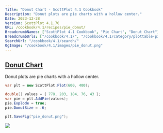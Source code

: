 ```yaml
---
Title: "Donut Chart - ScottPlot 4.1 Cookbook"
Description: "Donut plots are pie charts with a hollow center."
Date: 2023-12-28
Version: ScottPlot 4.1.70
URL: /cookbook/4.1/recipes/pie_donut/
BreadcrumbNames: ["ScottPlot 4.1 Cookbook", "Pie Chart", "Donut Chart"]
BreadcrumbUrls: ["/cookbook/4.1/", "/cookbook/4.1/category/plottable-pie", "/cookbook/4.1/recipes/pie_donut/"]
SearchUrl: "/cookbook/4.1/search/"
OgImage: "/cookbook/4.1/images/pie_donut.png"
---
```


<h2><a id='donut-chart' href='/cookbook/4.1/recipes/pie_donut/'>Donut Chart</a></h2>

Donut plots are pie charts with a hollow center.

```cs
var plt = new ScottPlot.Plot(600, 400);

double[] values = { 778, 283, 184, 76, 43 };
var pie = plt.AddPie(values);
pie.Explode = true;
pie.DonutSize = .6;

plt.SaveFig("pie_donut.png");
```

<img src='../../images/pie_donut.png' class='d-block mx-auto my-5' />


